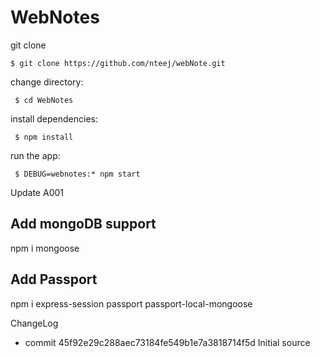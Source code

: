 # WebNotes

git clone

    $ git clone https://github.com/nteej/webNote.git

change directory:

     $ cd WebNotes

install dependencies:

     $ npm install

run the app:

     $ DEBUG=webnotes:* npm start

Update A001 
## Add mongoDB support
npm i mongoose

## Add Passport
npm i express-session  passport passport-local-mongoose


ChangeLog
* commit 45f92e29c288aec73184fe549b1e7a3818714f5d Initial source

